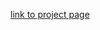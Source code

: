 [link to project page](https://github.com/MMMIU/mmmiu.github.io/blob/bbc358d1c228fbaeea3db2fc3a30616d9c0018bf/_files/Atmospheric%20Scattering%20In%20Vulkan.pdf)
